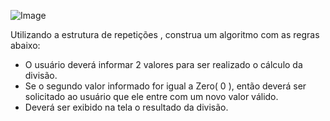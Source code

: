 

![Image](https://user-images.githubusercontent.com/11817445/255436037-3510dced-71d1-42c6-9b64-7b9774ce7cb9.png)

Utilizando a estrutura de repetições , construa um algoritmo com as regras abaixo:

- O usuário deverá informar 2 valores para ser realizado o cálculo da divisão.
- Se o segundo valor informado for igual a Zero( 0 ), então deverá ser solicitado ao usuário que ele entre com um novo valor válido.
- Deverá ser exibido na tela o resultado da divisão.

